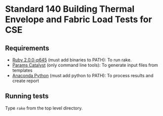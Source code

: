 # Standard 140 Building Thermal Envelope and Fabric Load Tests for CSE

## Requirements

- [Ruby 2.0.0-p645](https://dl.bintray.com/oneclick/rubyinstaller/rubyinstaller-2.0.0-p645.exe) (must add binaries to PATH): To run rake.
- [Params Catalyst](http://downloads.bigladdersoftware.com/?ref=params-catalyst-latest-win) (only command line tools): To generate input files from templates
- [Anaconda Python](https://repo.continuum.io/archive/Anaconda2-4.3.1-Windows-x86.exehttps://repo.continuum.io/archive/Anaconda2-4.3.1-Windows-x86.exe) (must add python to PATH): To process results and create report

## Running tests

Type `rake` from the top level directory.
